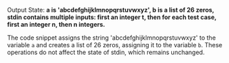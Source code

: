 Output State: **a is 'abcdefghijklmnopqrstuvwxyz', b is a list of 26 zeros, stdin contains multiple inputs: first an integer t, then for each test case, first an integer n, then n integers.**

The code snippet assigns the string 'abcdefghijklmnopqrstuvwxyz' to the variable `a` and creates a list of 26 zeros, assigning it to the variable `b`. These operations do not affect the state of stdin, which remains unchanged.